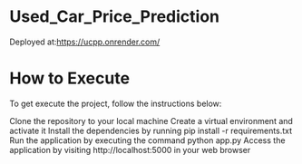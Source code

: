 # Used_Car_Price_Prediction

Deployed at:https://ucpp.onrender.com/

# How to Execute

To get execute the project, follow the instructions below:

Clone the repository to your local machine
Create a virtual environment and activate it
Install the dependencies by running pip install -r requirements.txt
Run the application by executing the command python app.py
Access the application by visiting http://localhost:5000 in your web browser
